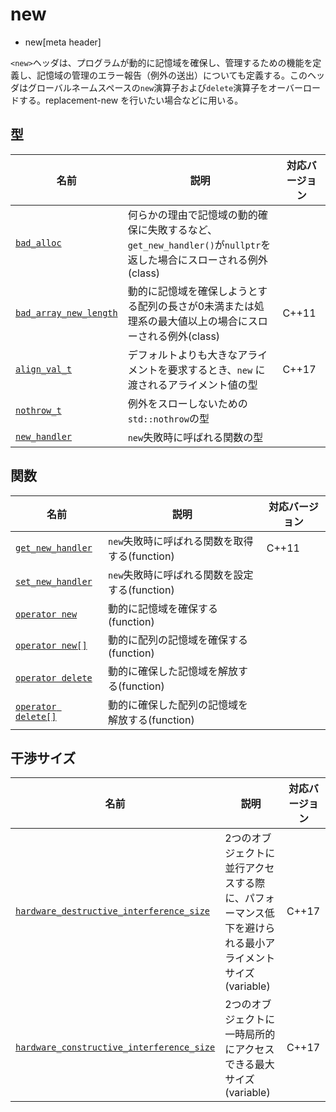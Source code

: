 # new
* new[meta header]

`<new>`ヘッダは、プログラムが動的に記憶域を確保し、管理するための機能を定義し、記憶域の管理のエラー報告（例外の送出）についても定義する。このヘッダはグローバルネームスペースの`new`演算子および`delete`演算子をオーバーロードする。replacement-new を行いたい場合などに用いる。


## 型

| 名前 | 説明 | 対応バージョン |
|-----------------------------------|-------------------------------------------------|-------|
| [`bad_alloc`](new/bad_alloc.md) | 何らかの理由で記憶域の動的確保に失敗するなど、`get_new_handler()`が`nullptr`を返した場合にスローされる例外(class) | |
| [`bad_array_new_length`](new/bad_array_new_length.md) | 動的に記憶域を確保しようとする配列の長さが0未満または処理系の最大値以上の場合にスローされる例外(class) | C++11 |
| [`align_val_t`](new/align_val_t.md) | デフォルトよりも大きなアライメントを要求するとき、`new` に渡されるアライメント値の型 | C++17 |
| [`nothrow_t`](new/nothrow_t.md) | 例外をスローしないための`std::nothrow`の型 | |
| [`new_handler`](new/new_handler.md) | `new`失敗時に呼ばれる関数の型 | |


## 関数

| 名前                                          | 説明                                           | 対応バージョン |
|-----------------------------------------------|------------------------------------------------|----------------|
| [`get_new_handler`](new/get_new_handler.md) | `new`失敗時に呼ばれる関数を取得する(function)  | C++11          |
| [`set_new_handler`](new/set_new_handler.md) | `new`失敗時に呼ばれる関数を設定する(function)  |                |
| [`operator new`](new/op_new.md)             | 動的に記憶域を確保する(function)               |                |
| [`operator new[]`](new/op_new[].md)         | 動的に配列の記憶域を確保する(function)         |                |
| [`operator delete`](new/op_delete.md)       | 動的に確保した記憶域を解放する(function)       |                |
| [`operator delete[]`](new/op_delete[].md)   | 動的に確保した配列の記憶域を解放する(function) |                |


## 干渉サイズ

| 名前 | 説明 | 対応バージョン |
|------|------|----------------|
| [`hardware_destructive_interference_size`](new/hardware_destructive_interference_size.md) | 2つのオブジェクトに並行アクセスする際に、パフォーマンス低下を避けられる最小アライメントサイズ (variable) | C++17 |
| [`hardware_constructive_interference_size`](new/hardware_constructive_interference_size.md) | 2つのオブジェクトに一時局所的にアクセスできる最大サイズ (variable) | C++17 |

